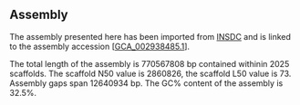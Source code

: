 **Assembly**
--------

The assembly presented here has been imported from [INSDC](http://www.insdc.org) and is linked to the assembly accession [[GCA\_002938485.1](http://www.ebi.ac.uk/ena/data/view/GCA_002938485.1)].

The total length of the assembly is 770567808 bp contained withinin 2025 scaffolds.
The scaffold N50 value is 2860826, the scaffold L50 value is 73.
Assembly gaps span 12640934 bp. The GC% content of the assembly is 32.5%.
